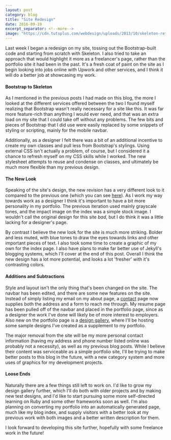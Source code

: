 ```yaml
---
layout: post
category: blog
title: "Site Redesign"
date: 2016-09-19
excerpt_separator: <!--more-->
image: "https://cdn.tutsplus.com/webdesign/uploads/2013/10/skeleton-retina.png"
---
```


Last week I began a redesign on my site, tossing out the Bootstrap-built code and starting from scratch with Skeleton. I also tried to take an approach that would highlight it more as a freelancer's page, rather than the portfolio site it had been in the past. It's a fresh coat of paint on the site as I begin looking into jobs online with Upwork and other services, and I think it will do a better job at showcasing my work.<!--more-->

<h4>Bootstrap to Skeleton</h4>
As I mentioned in the previous posts I had made on this blog, the more I looked at the different services offered between the two I found myself realizing that Bootstrap wasn't really necessary for a site like this. It was far more feature-rich than anything I would ever need, and that was an extra load on my site that I could take off without any problems. The few bits and pieces of Bootstrap that I did use were easily replaced by some snippets of styling or scripting, mainly for the mobile navbar.

Additionally, as a designer I felt there was a bit of an additional incentive to create my own classes and pull less from Bootstrap's stylings. Using external CSS isn't actually a problem, of course, but I considered it a chance to refresh myself on my CSS skills while I worked. The new stylesheet attempts to reuse and condense on classes, and ultimately be much more flexible than my previous design.

<h4>The New Look</h4>
Speaking of the site's design, the new revision has a very different look to it compared to the previous one (which you can see <a href="https://jpkilburn.github.io/design-gallery/jpkilburnold.html">here</a>). As I work my way towards work as a designer I think it's important to have a bit more personality in my portfolio. The previous iteration used mainly grayscale tones, and the impact image on the index was a simple stock image. I wouldn't call the original design for this site <em>bad</em>, but I do think it was a little lacking for a designer's page.

By contrast I believe the new look for the site is much more striking. Bolder and less muted, with blue tones to draw the eyes towards links and other important pieces of text. I also took some time to create a graphic of my own for the index page. I also have plans to make far better use of Jekyll's blogging systems, which I'll cover at the end of this post. Overall I think the new design has a lot more potential, and looks a lot 'fresher' with it's contrasting colors.

<h4>Additions and Subtractions</h4>
Style and layout isn't the only thing that's been changed on the site. The navbar has been edited, and there are some new features on the site. Instead of simply listing my email on my about page, a <a href="https://jpkilburn.github.io/contact">contact</a> page now supplies both the address and a form to reach me through. My resume page has been pulled off of the navbar and placed in the portfolio page, since as a designer the work I've done will likely be of more interest to employers. Also new on the portfolio page is a <a href="https://jpkilburn.github.io/design-gallery.html">design gallery</a>, where I'll be hosting some sample designs I've created as a supplement to my portfolio.

The major removal from the site will be my more personal contact information (having my address and phone number listed online was probably not a necessity), as well as my previous blog posts. While I believe their content was serviceable as a simple portfolio site, I'll be trying to make better posts to this blog in the future, with a new category system and more uses of graphics for my development projects.

<h4>Loose Ends</h4>
Naturally there are a few things still left to work on. I'd like to grow my design gallery further, which I'll do both with older projects and by making new test designs, and I'd like to start pursuing some more self-directed learning on Ruby and some other frameworks soon as well. I'm also planning on converting my portfolio into an automatically generated page, much like my blog index, and supply visitors with a better look at my previous work with both images and a better written description for them.

I look forward to developing this site further, hopefully with some freelance work in the future!
